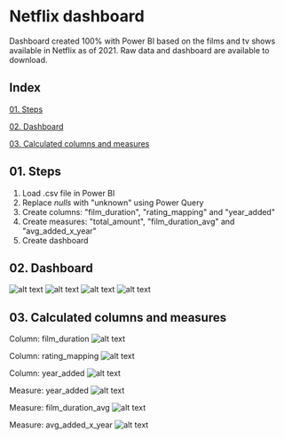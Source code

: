 # Netflix dashboard

Dashboard created 100% with Power BI based on the films and tv shows available in Netflix as of 2021.
Raw data and dashboard are available to download.

## Index

[01. Steps](#01-steps)

[02. Dashboard](#02-dashboard)

[03. Calculated columns and measures](#03-calculated-columns-and-measures)


## 01. Steps

1. Load .csv file in Power BI
2. Replace _nulls_ with "unknown" using Power Query
3. Create columns: "film_duration", "rating_mapping" and "year_added"
4. Create measures: "total_amount", "film_duration_avg" and "avg_added_x_year"
5. Create dashboard

## 02. Dashboard

![alt text](images/dashboard1.png.png)
![alt text](images/dashboard2.png.png)
![alt text](images/dashboard3.png.png)
![alt text](images/dashboard4.png.png)

## 03. Calculated columns and measures

Column: film_duration
![alt text](images/film_duration.png.png)

Column: rating_mapping
![alt text](images/rating_mapping.png.png)

Column: year_added
![alt text](images/year_added.png.png)

Measure: year_added
![alt text](images/total_amount.png.png)

Measure: film_duration_avg
![alt text](images/film_duration_avg.png.png)

Measure: avg_added_x_year
![alt text](images/avg_added_x_year.png.png)
